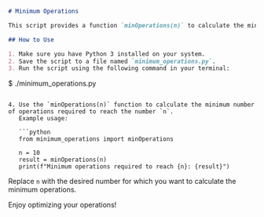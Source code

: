 ```markdown
# Minimum Operations

This script provides a function `minOperations(n)` to calculate the minimum number of operations required to reach a certain number `n`.

## How to Use

1. Make sure you have Python 3 installed on your system.
2. Save the script to a file named `minimum_operations.py`.
3. Run the script using the following command in your terminal:

```
$ ./minimum_operations.py
```

4. Use the `minOperations(n)` function to calculate the minimum number of operations required to reach the number `n`.
   Example usage:

   ```python
   from minimum_operations import minOperations

   n = 10
   result = minOperations(n)
   print(f"Minimum operations required to reach {n}: {result}")
   ```

Replace `n` with the desired number for which you want to calculate the minimum operations.

Enjoy optimizing your operations!
```
